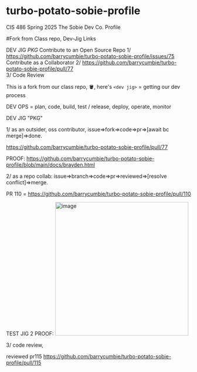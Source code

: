 # turbo-potato-sobie-profile
CIS 486 Spring 2025 The Sobie Dev Co. Profile 

#Fork from Class repo, Dev-Jig Links

DEV JIG *PKG* 
Contribute to an Open Source Repo
1/ https://github.com/barrycumbie/turbo-potato-sobie-profile/issues/75
<br>
Contribute as a Collaborator
2/ https://github.com/barrycumbie/turbo-potato-sobie-profile/pull/77
<br>
3/ Code Review
<br>

This is a fork from our class repo, 🪣, here's `<dev jig>` = getting our dev process

DEV OPS = plan, code, build, test / release, deploy, operate, monitor

DEV JIG "PKG"

1/ as an outsider, oss contributor, issue=>fork=>code=>pr=>[await bc merge]=>done.

https://github.com/barrycumbie/turbo-potato-sobie-profile/pull/77

PROOF: https://github.com/barrycumbie/turbo-potato-sobie-profile/blob/main/docs/brayden.html

2/ as a repo collab: issue=>branch=>code=>pr=>reviewed=>[resolve conflict]=>merge.

PR 110 = https://github.com/barrycumbie/turbo-potato-sobie-profile/pull/110 

TEST JIG 2 PROOF:
<img width="363" alt="image" src="https://github.com/user-attachments/assets/9225232a-09e6-468f-ba5c-18889ca9fc24" />




3/ code review, 

reviewed pr115 https://github.com/barrycumbie/turbo-potato-sobie-profile/pull/115

